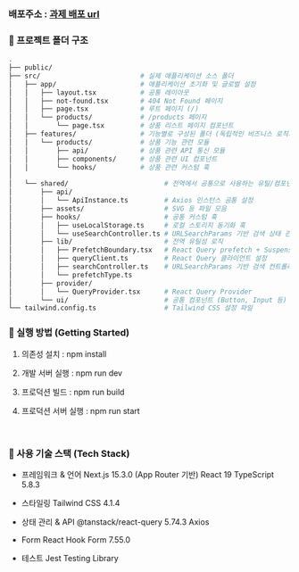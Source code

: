 ### 배포주소 : [과제 배포 url](weebur-coding-test.vercel.app)

### 📁 프로젝트 폴더 구조

```bash
.
├── public/
├── src/                         # 실제 애플리케이션 소스 폴더
│   ├── app/                     # 애플리케이션 초기화 및 글로벌 설정
│   │   ├── layout.tsx           # 공통 레이아웃
│   │   ├── not-found.tsx        # 404 Not Found 페이지
│   │   ├── page.tsx             # 루트 페이지 (/)
│   │   └── products/            # /products 페이지
│   │       └── page.tsx         # 상품 리스트 페이지 컴포넌트
│   ├── features/                # 기능별로 구성된 폴더 (독립적인 비즈니스 로직과 UI 포함)
│   │   └── products/            # 상품 기능 관련 모듈
│   │       ├── api/             # 상품 관련 API 통신 모듈
│   │       ├── components/      # 상품 관련 UI 컴포넌트
│   │       └── hooks/           # 상품 관련 커스텀 훅
│
│   └── shared/                        # 전역에서 공통으로 사용하는 유틸/컴포넌트 모음
│       ├── api/
│       │   └── ApiInstance.ts         # Axios 인스턴스 공통 설정
│       ├── assets/                    # SVG 등 파일 모음
│       ├── hooks/                     # 공통 커스텀 훅
│       │   ├── useLocalStorage.ts     # 로컬 스토리지 동기화 훅
│       │   └── useSearchController.ts # URLSearchParams 기반 검색 상태 관리 훅
│       ├── lib/                       # 전역 유틸성 로직
│       │   ├── PrefetchBoundary.tsx   # React Query prefetch + Suspense 래퍼 컴포넌트
│       │   ├── queryClient.ts         # React Query 클라이언트 설정
│       │   ├── searchController.ts    # URLSearchParams 기반 검색 컨트롤러
│       │   └── prefetchType.ts
│       ├── provider/
│       │   └── QueryProvider.tsx      # React Query Provider
│       └── ui/                        # 공통 컴포넌트 (Button, Input 등)
└── tailwind.config.ts                 # Tailwind CSS 설정 파일
```

### 🚀 실행 방법 (Getting Started)

1. 의존성 설치 : npm install

2. 개발 서버 실행 : npm run dev

3. 프로덕션 빌드 : npm run build

4. 프로덕션 서버 실행 : npm run start

</br>

### 🧱 사용 기술 스택 (Tech Stack)

- 프레임워크 & 언어
  Next.js 15.3.0 (App Router 기반)
  React 19
  TypeScript 5.8.3

- 스타일링
  Tailwind CSS 4.1.4

- 상태 관리 & API
  @tanstack/react-query 5.74.3
  Axios

- Form
  React Hook Form 7.55.0

- 테스트
  Jest
  Testing Library
